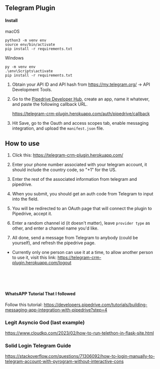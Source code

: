 ## Telegram Plugin

#### Install

macOS
```shell
python3 -m venv env
source env/bin/activate
pip install -r requirements.txt
```

Windows
```shell
py -m venv env
.\env\Scripts\activate
pip install -r requirements.txt
```

1. Obtain your API ID and API hash from https://my.telegram.org/ -> API Development Tools.

2. Go to the [Pipedrive Developer Hub](https://app.pipedrive.com/auth/login?return_url=https%3A%2F%2Fapp.pipedrive.com%2Fdeveloper-hub), create an app, name it whatever, and paste the following callback URL.

    https://telegram-crm-plugin.herokuapp.com/auth/pipedrive/callback

3. Hit Save, go to the Oauth and access scopes tab, enable messaging integration, and upload the ```manifest.json``` file. 




## How to use

1) Click this: 
https://telegram-crm-plugin.herokuapp.com/

2) Enter your phone number associated with your telegram account, it should include the country code, so "+1" for the US.

3) Enter the rest of the associated information from telegram and pipedrive.

4) When you submit, you should get an auth code from Telegram to input into the field.

5) You will be redirected to an OAuth page that will connect the plugin to Pipedrive, accept it.

6) Enter a random channel id (it doesn't matter), leave ```provider type``` as other, and enter a channel name you'd like.

7) All done, send a message from Telegram to anybody (could be yourself), and refresh the pipedrive page.

- Currently only one person can use it at a time, to allow another person to use it, visit this link: 
https://telegram-crm-plugin.herokuapp.com/logout




<br>
<br>
<br>

#### WhatsAPP Tutorial That I followed

Follow this tutorial: https://developers.pipedrive.com/tutorials/building-messaging-app-integration-with-pipedrive?step=4


### Legit Asyncio God (last example)
https://www.cloudkp.com/2023/02/how-to-run-telethon-in-flask-site.html


### Solid Login Telegram Guide
https://stackoverflow.com/questions/71306092/how-to-login-manually-to-telegram-account-with-pyrogram-without-interactive-cons